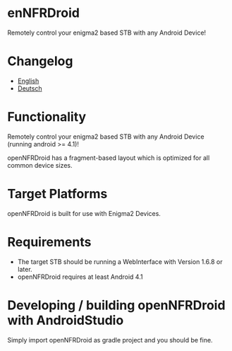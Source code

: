 enNFRDroid 
==========

Remotely control your enigma2 based STB with any Android Device!

# Changelog
* [English](app/res/raw/changelog.md)
* [Deutsch](app/res/raw-de/changelog.md)

# Functionality
Remotely control your enigma2 based STB with any Android Device (running android >= 4.1)!

openNFRDroid has a fragment-based layout which is optimized for all common device sizes.

# Target Platforms
openNFRDroid is built for use with Enigma2 Devices.
# Requirements

* The target STB should be running a WebInterface with Version 1.6.8 or later.
* openNFRDroid requires at least Android 4.1

# Developing / building openNFRDroid with AndroidStudio

Simply import openNFRDroid as gradle project and you should be fine.
